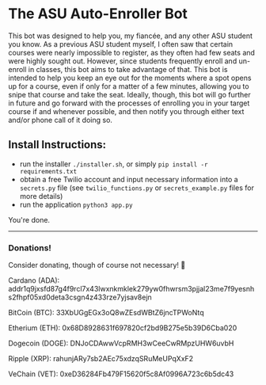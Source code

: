 # The ASU Auto-Enroller Bot

This bot was designed to help you, my fiancée, and any other ASU student you
know.  As a previous ASU student myself, I often saw that certain courses
were nearly impossible to register, as they often had few seats and were
highly sought out.  However, since students frequently enroll and un-enroll
in classes, this bot aims to take advantage of that.  This bot is intended
to help you keep an eye out for the moments where a spot opens up for a
course, even if only for a matter of a few minutes, allowing you to snipe
that course and take the seat.  Ideally, though, this bot will go further
in future and go forward with the processes of enrolling you in your target
course if and whenever possible, and then notify you through either text
and/or phone call of it doing so.


## Install Instructions:
- run the installer `./installer.sh`, or simply `pip install -r requirements.txt`
- obtain a free Twilio account and input necessary information into a `secrets.py` file (see `twilio_functions.py` or `secrets_example.py` files for more details)
- run the application `python3 app.py`

You're done.


---

### Donations!
Consider donating, though of course not necessary!  🙂

Cardano (ADA):
addr1q9jxsfd87g4f9rcl7x43lwxnkmklek279yw0fhwrsm3pjjal23me7f9yesnhs2fhpf05xd0deta3csgn4z433rze7yjsav8ejn


BitCoin (BTC): 
33XbUGgEGx3oQ8wZEsdWBtZ6jncTPWoNtq


Etherium (ETH): 
0x68D8928631f697820cf2bd9B275e5b39D6Cba020


Dogecoin (DOGE):
DNJoCDAwwVcpRMH3wCeeCwRMpzUHW6uvbH


Ripple (XRP):
rahunjARy7sb2AEc75xdzqSRuMeUPqXxF2


VeChain (VET):
0xeD36284Fb479F15620f5c8Af0996A723c6b5dc43